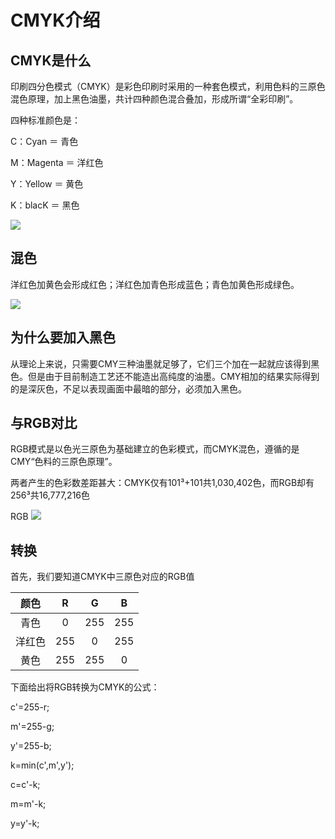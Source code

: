 # CMYK介绍
## CMYK是什么
印刷四分色模式（CMYK）是彩色印刷时采用的一种套色模式，利用色料的三原色混色原理，加上黑色油墨，共计四种颜色混合叠加，形成所谓“全彩印刷”。

四种标准颜色是： 

C：Cyan ＝ 青色

M：Magenta ＝ 洋红色

Y：Yellow ＝ 黄色

K：blacK ＝ 黑色

![](https://upload.wikimedia.org/wikipedia/commons/b/b2/CMYK_color_swatches.png)
## 混色
洋红色加黄色会形成红色；洋红色加青色形成蓝色；青色加黄色形成绿色。 

![](https://upload.wikimedia.org/wikipedia/commons/c/c7/顏色減法.svg)
## 为什么要加入黑色
从理论上来说，只需要CMY三种油墨就足够了，它们三个加在一起就应该得到黑色。但是由于目前制造工艺还不能造出高纯度的油墨。CMY相加的结果实际得到的是深灰色，不足以表现画面中最暗的部分，必须加入黑色。
## 与RGB对比
RGB模式是以色光三原色为基础建立的色彩模式，而CMYK混色，遵循的是CMY“色料的三原色原理”。

两者产生的色彩数差距甚大：CMYK仅有101³+101共1,030,402色，而RGB却有256³共16,777,216色

RGB
![](https://upload.wikimedia.org/wikipedia/commons/a/a6/顏色加法.svg)
## 转换
首先，我们要知道CMYK中三原色对应的RGB值

|颜色|R|G|B|
|:--:|:--:|:--:|:--:|
|青色|0|255|255|
|洋红色|255|0|255|
|黄色|255|255|0|

下面给出将RGB转换为CMYK的公式：

c'=255-r;

m'=255-g;

y'=255-b; 

k=min(c',m',y'); 

c=c'-k; 

m=m'-k; 

y=y'-k;
